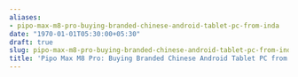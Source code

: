 ```yaml
---
aliases:
- pipo-max-m8-pro-buying-branded-chinese-android-tablet-pc-from-inda
date: "1970-01-01T05:30:00+05:30"
draft: true
slug: pipo-max-m8-pro-buying-branded-chinese-android-tablet-pc-from-inda
title: 'Pipo Max M8 Pro: Buying Branded Chinese Android Tablet PC from Inda'
---
```

